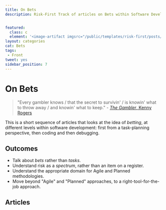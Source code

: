 ```yaml
---
title: On Bets
description: Risk-First Track of articles on Bets within Software Development


featured: 
  class: c
  element: '<image-artifact imgsrc="/public/templates/risk-first/posts/cards.svg">On Bets</image-artifact>'
layout: categories
cat: Bets
tags:
 - Front
tweet: yes
sidebar_position: 7
---
```


# On Bets

> "Every gambler knows / that the secret to survivin' / is knowin' what to throw away / and knowin' what to keep." - [_The Gambler_, Kenny Rogers](https://en.wikipedia.org/wiki/The_Gambler_(song))

This is a short sequence of articles that looks at the idea of _betting_, at different levels within software development:  first from a task-planning perspective, then coding and then debugging.  

## Outcomes

- Talk about _bets_ rather than _tasks_.
- Understand risk as a _spectrum_, rather than an item on a register.
- Understand the appropriate domain for Agile and Planned methodologies.
- Move beyond "Agile"  and "Planned" approaches, to a right-tool-for-the-job approach.

## Articles

<TagList filter="bets" />